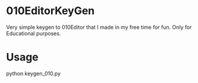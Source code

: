 # 010EditorKeyGen

Very simple keygen to 010Editor that I made in my free time for fun.
Only for Educational purposes.

# Usage
python keygen_010.py <NAME>
